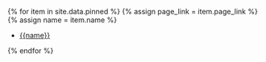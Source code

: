 {% for item in site.data.pinned %} 
    {% assign page_link = item.page_link %}
    {% assign name = item.name %}

- [{{name}}]({{page_link}})

{% endfor %}